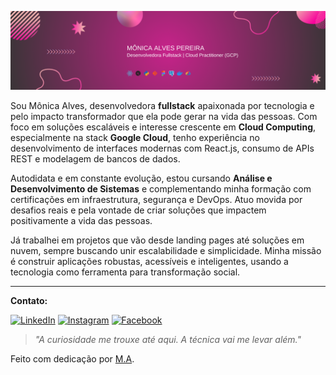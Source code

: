 ![Banner](./banner.png)

Sou Mônica Alves, desenvolvedora **fullstack** apaixonada por tecnologia e pelo impacto transformador que ela pode gerar na vida das pessoas. Com foco em soluções escaláveis e interesse crescente em **Cloud Computing**, especialmente na stack **Google Cloud**, tenho experiência no desenvolvimento de interfaces modernas com React.js, consumo de APIs REST e modelagem de bancos de dados.

Autodidata e em constante evolução, estou cursando **Análise e Desenvolvimento de Sistemas** e complementando minha formação com certificações em infraestrutura, segurança e DevOps. Atuo movida por desafios reais e pela vontade de criar soluções que impactem positivamente a vida das pessoas.

Já trabalhei em projetos que vão desde landing pages até soluções em nuvem, sempre buscando unir escalabilidade e simplicidade. Minha missão é construir aplicações robustas, acessíveis e inteligentes, usando a tecnologia como ferramenta para transformação social.

---

**Contato:**

[![LinkedIn](https://img.shields.io/badge/LinkedIn-c8238b?style=flat-square&logo=linkedin&logoColor=white)](https://www.linkedin.com/in/monica-apereira/) [![Instagram](https://img.shields.io/badge/Instagram-c8238b?style=flat-square&logo=instagram&logoColor=white)](https://www.instagram.com/monicapereira.dev/) [![Facebook](https://img.shields.io/badge/Facebook-c8238b?style=flat-square&logo=facebook&logoColor=white)](https://www.facebook.com/monicapereira.dev/)

> _"A curiosidade me trouxe até aqui. A técnica vai me levar além."_

Feito com dedicação por [M.A](https://github.com/MonicaAlvesP).
